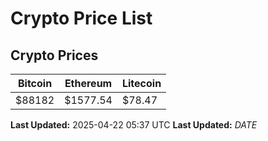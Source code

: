 # Crypto Price List

## Crypto Prices
| Bitcoin | Ethereum | Litecoin |
| ------- | -------- | -------- |
| $88182 | $1577.54 | $78.47 |
**Last Updated:** 2025-04-22 05:37 UTC
**Last Updated:** $DATE$
